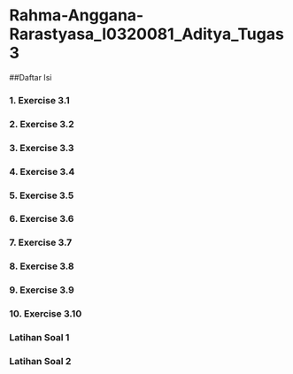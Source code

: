 # Rahma-Anggana-Rarastyasa_I0320081_Aditya_Tugas3

##Daftar Isi

### 1. Exercise 3.1
### 2. Exercise 3.2
### 3. Exercise 3.3
### 4. Exercise 3.4
### 5. Exercise 3.5
### 6. Exercise 3.6
### 7. Exercise 3.7
### 8. Exercise 3.8
### 9. Exercise 3.9
### 10. Exercise 3.10
### Latihan Soal 1
### Latihan Soal 2
